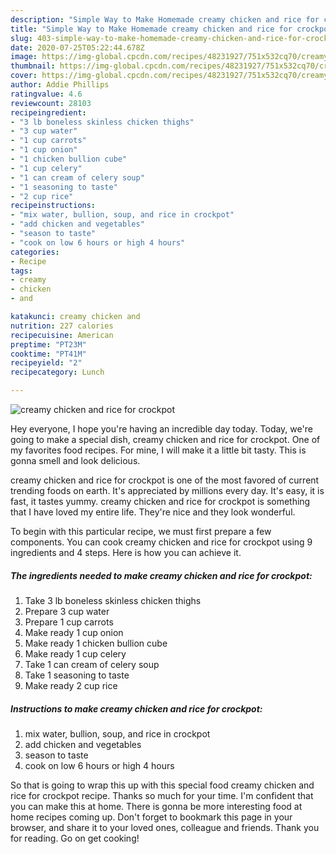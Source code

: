 ```yaml
---
description: "Simple Way to Make Homemade creamy chicken and rice for crockpot"
title: "Simple Way to Make Homemade creamy chicken and rice for crockpot"
slug: 403-simple-way-to-make-homemade-creamy-chicken-and-rice-for-crockpot
date: 2020-07-25T05:22:44.678Z
image: https://img-global.cpcdn.com/recipes/48231927/751x532cq70/creamy-chicken-and-rice-for-crockpot-recipe-main-photo.jpg
thumbnail: https://img-global.cpcdn.com/recipes/48231927/751x532cq70/creamy-chicken-and-rice-for-crockpot-recipe-main-photo.jpg
cover: https://img-global.cpcdn.com/recipes/48231927/751x532cq70/creamy-chicken-and-rice-for-crockpot-recipe-main-photo.jpg
author: Addie Phillips
ratingvalue: 4.6
reviewcount: 28103
recipeingredient:
- "3 lb boneless skinless chicken thighs"
- "3 cup water"
- "1 cup carrots"
- "1 cup onion"
- "1 chicken bullion cube"
- "1 cup celery"
- "1 can cream of celery soup"
- "1 seasoning to taste"
- "2 cup rice"
recipeinstructions:
- "mix water, bullion, soup, and rice in crockpot"
- "add chicken and vegetables"
- "season to taste"
- "cook on low 6 hours or high 4 hours"
categories:
- Recipe
tags:
- creamy
- chicken
- and

katakunci: creamy chicken and 
nutrition: 227 calories
recipecuisine: American
preptime: "PT23M"
cooktime: "PT41M"
recipeyield: "2"
recipecategory: Lunch

---
```



![creamy chicken and rice for crockpot](https://img-global.cpcdn.com/recipes/48231927/751x532cq70/creamy-chicken-and-rice-for-crockpot-recipe-main-photo.jpg)

Hey everyone, I hope you're having an incredible day today. Today, we're going to make a special dish, creamy chicken and rice for crockpot. One of my favorites food recipes. For mine, I will make it a little bit tasty. This is gonna smell and look delicious.

creamy chicken and rice for crockpot is one of the most favored of current trending foods on earth. It's appreciated by millions every day. It's easy, it is fast, it tastes yummy. creamy chicken and rice for crockpot is something that I have loved my entire life. They're nice and they look wonderful.




To begin with this particular recipe, we must first prepare a few components. You can cook creamy chicken and rice for crockpot using 9 ingredients and 4 steps. Here is how you can achieve it.

<!--inarticleads1-->

##### The ingredients needed to make creamy chicken and rice for crockpot:

1. Take 3 lb boneless skinless chicken thighs
1. Prepare 3 cup water
1. Prepare 1 cup carrots
1. Make ready 1 cup onion
1. Make ready 1 chicken bullion cube
1. Make ready 1 cup celery
1. Take 1 can cream of celery soup
1. Take 1 seasoning to taste
1. Make ready 2 cup rice




<!--inarticleads2-->

##### Instructions to make creamy chicken and rice for crockpot:

1. mix water, bullion, soup, and rice in crockpot
1. add chicken and vegetables
1. season to taste
1. cook on low 6 hours or high 4 hours




So that is going to wrap this up with this special food creamy chicken and rice for crockpot recipe. Thanks so much for your time. I'm confident that you can make this at home. There is gonna be more interesting food at home recipes coming up. Don't forget to bookmark this page in your browser, and share it to your loved ones, colleague and friends. Thank you for reading. Go on get cooking!
